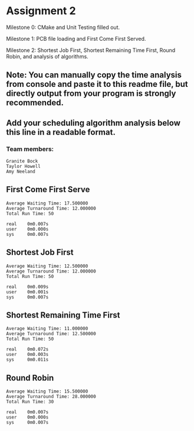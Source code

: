 # Assignment 2

Milestone 0: CMake and Unit Testing filled out. 

Milestone 1: PCB file loading and First Come First Served. 

Milestone 2: Shortest Job First, Shortest Remaining Time First, Round Robin, and analysis of algorithms. 

Note: 
You can manually copy the time analysis from console and paste it to this readme file, but directly output from your program is strongly recommended.     
---------------------------------------------------------------------------
Add your scheduling algorithm analysis below this line in a readable format. 
---------------------------------------------------------------------------


>
### Team members:
```
Granite Bock
Taylor Howell
Amy Neeland
```

>
## First Come First Serve
```
Average Waiting Time: 17.500000
Average Turnaround Time: 12.000000
Total Run Time: 50

real    0m0.007s
user    0m0.000s
sys     0m0.007s
```

## Shortest Job First
```
Average Waiting Time: 12.500000
Average Turnaround Time: 12.000000
Total Run Time: 50

real    0m0.009s
user    0m0.001s
sys     0m0.007s
```

## Shortest Remaining Time First
```
Average Waiting Time: 11.000000
Average Turnaround Time: 12.500000
Total Run Time: 50

real    0m0.072s
user    0m0.003s
sys     0m0.011s
```

## Round Robin
```
Average Waiting Time: 15.500000
Average Turnaround Time: 28.000000
Total Run Time: 30

real    0m0.007s
user    0m0.000s
sys     0m0.007s
```